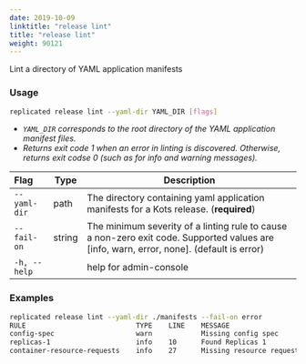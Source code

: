 ```yaml
---
date: 2019-10-09
linktitle: "release lint"
title: "release lint"
weight: 90121
---
```


Lint a directory of YAML application manifests

### Usage
```bash
replicated release lint --yaml-dir YAML_DIR [flags]
```

* _`YAML_DIR` corresponds to the root directory of the YAML application manifest files._
* _Returns exit code 1 when an error in linting is discovered. Otherwise, returns exit codse 0 (such as for info and warning messages)._

| Flag                 | Type | Description |
|:----------------------|------|-------------|
| `--yaml-dir` | path | The directory containing yaml application manifests for a Kots release. (**required**) |
| `--fail-on` | string | The minimum severity of a linting rule to cause a non-zero exit code. Supported values are [info, warn, error, none]. (default is error) |
| `-h, --help`   |  |          help for admin-console |

### Examples
```bash
replicated release lint --yaml-dir ./manifests --fail-on error
RULE                           TYPE    LINE    MESSAGE
config-spec                    warn            Missing config spec
replicas-1                     info    10      Found Replicas 1
container-resource-requests    info    27      Missing resource requests
```
